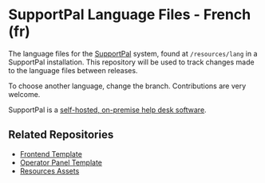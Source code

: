 # SupportPal Language Files - French (fr)

The language files for the [SupportPal](https://www.supportpal.com) system, found at `/resources/lang` in a SupportPal installation. This repository will be used to track changes made to the language files between releases.

To choose another language, change the branch. Contributions are very welcome.

SupportPal is a [self-hosted, on-premise help desk software](https://www.supportpal.com).

## Related Repositories

- [Frontend Template](https://github.com/supportpal/frontend-template)
- [Operator Panel Template](https://github.com/supportpal/operator-template)
- [Resources Assets](https://github.com/supportpal/resources-assets)